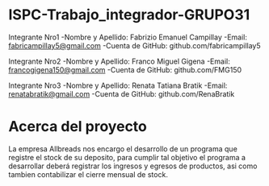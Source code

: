 # ISPC-Trabajo_integrador-GRUPO31
Integrante Nro1
-Nombre y Apellido: Fabrizio Emanuel Campillay 
-Email: fabricampillay5@gmail.com
-Cuenta de GitHub: github.com/fabricampillay5

Integrante Nro2
-Nombre y Apellido: Franco Miguel Gigena 
-Email: francogigena150@gmail.com
-Cuenta de GitHub: github.com/FMG150

Integrante Nro3
-Nombre y Apellido: Renata Tatiana Bratik
-Email: renatabratik@gmail.com
-Cuenta de GitHub: github.com/RenaBratik

# Acerca del proyecto

La empresa Allbreads nos encargo el desarrollo de un programa que registre el stock de su deposito, para cumplir tal objetivo el programa a desarrollar deberá registrar los ingresos y egresos de productos, asi como tambien contabilizar el cierre mensual de stock. 
